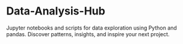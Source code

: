 # Data-Analysis-Hub
Jupyter notebooks and scripts for data exploration using Python and pandas. Discover patterns, insights, and inspire your next project.
